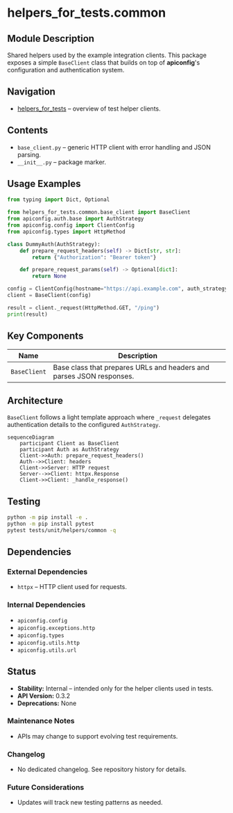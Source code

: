 # helpers_for_tests.common

## Module Description

Shared helpers used by the example integration clients. This package exposes a simple `BaseClient` class that builds on top of **apiconfig**'s configuration and authentication system.

## Navigation
- [helpers_for_tests](../README.md) – overview of test helper clients.

## Contents
- `base_client.py` – generic HTTP client with error handling and JSON parsing.
- `__init__.py` – package marker.

## Usage Examples
```python
from typing import Dict, Optional

from helpers_for_tests.common.base_client import BaseClient
from apiconfig.auth.base import AuthStrategy
from apiconfig.config import ClientConfig
from apiconfig.types import HttpMethod

class DummyAuth(AuthStrategy):
    def prepare_request_headers(self) -> Dict[str, str]:
        return {"Authorization": "Bearer token"}

    def prepare_request_params(self) -> Optional[dict]:
        return None

config = ClientConfig(hostname="https://api.example.com", auth_strategy=DummyAuth())
client = BaseClient(config)

result = client._request(HttpMethod.GET, "/ping")
print(result)
```

## Key Components
| Name | Description |
| ---- | ----------- |
| `BaseClient` | Base class that prepares URLs and headers and parses JSON responses. |

## Architecture
`BaseClient` follows a light template approach where `_request` delegates authentication details to the configured `AuthStrategy`.

```mermaid
sequenceDiagram
    participant Client as BaseClient
    participant Auth as AuthStrategy
    Client->>Auth: prepare_request_headers()
    Auth-->>Client: headers
    Client->>Server: HTTP request
    Server-->>Client: httpx.Response
    Client->>Client: _handle_response()
```

## Testing
```bash
python -m pip install -e .
python -m pip install pytest
pytest tests/unit/helpers/common -q
```

## Dependencies
### External Dependencies
- `httpx` – HTTP client used for requests.

### Internal Dependencies
- `apiconfig.config`
- `apiconfig.exceptions.http`
- `apiconfig.types`
- `apiconfig.utils.http`
- `apiconfig.utils.url`

## Status

- **Stability:** Internal – intended only for the helper clients used in tests.
- **API Version:** 0.3.2
- **Deprecations:** None

### Maintenance Notes
- APIs may change to support evolving test requirements.

### Changelog
- No dedicated changelog. See repository history for details.

### Future Considerations
- Updates will track new testing patterns as needed.
